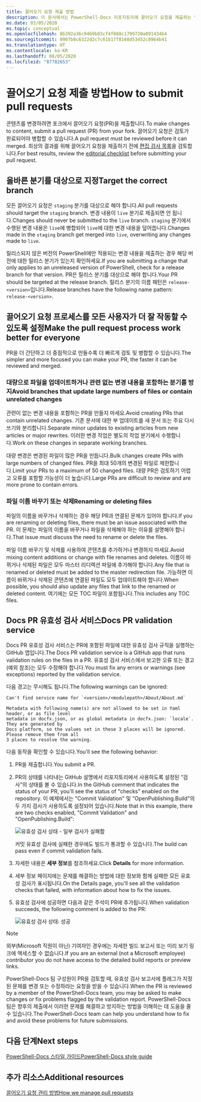 ```yaml
---
title: 끌어오기 요청 제출 방법
description: 이 문서에서는 PowerShell-Docs 리포지토리에 끌어오기 요청을 제출하는 방법을 설명합니다.
ms.date: 03/05/2020
ms.topic: conceptual
ms.openlocfilehash: 8b392a36c9469b83cf4f088c1799720a091434b4
ms.sourcegitcommit: 0907b8c6322d2c7c61b17f8168d53452c8964b41
ms.translationtype: HT
ms.contentlocale: ko-KR
ms.lasthandoff: 08/05/2020
ms.locfileid: "87782653"
---
```

# <a name="how-to-submit-pull-requests"></a><span data-ttu-id="efb30-103">끌어오기 요청 제출 방법</span><span class="sxs-lookup"><span data-stu-id="efb30-103">How to submit pull requests</span></span>

<span data-ttu-id="efb30-104">콘텐츠를 변경하려면 포크에서 끌어오기 요청(PR)을 제출합니다.</span><span class="sxs-lookup"><span data-stu-id="efb30-104">To make changes to content, submit a pull request (PR) from your fork.</span></span> <span data-ttu-id="efb30-105">끌어오기 요청은 검토가 완료되어야 병합할 수 있습니다.</span><span class="sxs-lookup"><span data-stu-id="efb30-105">A pull request must be reviewed before it can merged.</span></span> <span data-ttu-id="efb30-106">최상의 결과를 위해 끌어오기 요청을 제출하기 전에 [편집 검사 목록](editorial-checklist.md)을 검토합니다.</span><span class="sxs-lookup"><span data-stu-id="efb30-106">For best results, review the [editorial checklist](editorial-checklist.md) before submitting your pull request.</span></span>

## <a name="target-the-correct-branch"></a><span data-ttu-id="efb30-107">올바른 분기를 대상으로 지정</span><span class="sxs-lookup"><span data-stu-id="efb30-107">Target the correct branch</span></span>

<span data-ttu-id="efb30-108">모든 끌어오기 요청은 `staging` 분기를 대상으로 해야 합니다.</span><span class="sxs-lookup"><span data-stu-id="efb30-108">All pull requests should target the `staging` branch.</span></span> <span data-ttu-id="efb30-109">변경 내용이 `live` 분기로 제출되면 안 됩니다.</span><span class="sxs-lookup"><span data-stu-id="efb30-109">Changes should never be submitted to the `live` branch.</span></span> <span data-ttu-id="efb30-110">`staging` 분기에서 수행된 변경 내용은 `live`에 병합되어 `live`에 대한 변경 내용을 덮어씁니다.</span><span class="sxs-lookup"><span data-stu-id="efb30-110">Changes made in the `staging` branch get merged into `live`, overwriting any changes made to `live`.</span></span>

<span data-ttu-id="efb30-111">릴리스되지 않은 버전의 PowerShell에만 적용되는 변경 내용을 제출하는 경우 해당 버전에 대한 릴리스 분기가 있는지 확인하세요.</span><span class="sxs-lookup"><span data-stu-id="efb30-111">If you are submitting a change that only applies to an unreleased version of PowerShell, check for a release branch for that version.</span></span> <span data-ttu-id="efb30-112">PR은 릴리스 분기를 대상으로 해야 합니다.</span><span class="sxs-lookup"><span data-stu-id="efb30-112">Your PR should be targeted at the release branch.</span></span> <span data-ttu-id="efb30-113">릴리스 분기의 이름 패턴은 `release-<version>`입니다.</span><span class="sxs-lookup"><span data-stu-id="efb30-113">Release branches have the following name pattern: `release-<version>`.</span></span>

## <a name="make-the-pull-request-process-work-better-for-everyone"></a><span data-ttu-id="efb30-114">끌어오기 요청 프로세스를 모든 사용자가 더 잘 작동할 수 있도록 설정</span><span class="sxs-lookup"><span data-stu-id="efb30-114">Make the pull request process work better for everyone</span></span>

<span data-ttu-id="efb30-115">PR을 더 간단하고 더 중점적으로 만들수록 더 빠르게 검토 및 병합할 수 있습니다.</span><span class="sxs-lookup"><span data-stu-id="efb30-115">The simpler and more focused you can make your PR, the faster it can be reviewed and merged.</span></span>

### <a name="avoid-branches-that-update-large-numbers-of-files-or-contain-unrelated-changes"></a><span data-ttu-id="efb30-116">대량으로 파일을 업데이트하거나 관련 없는 변경 내용을 포함하는 분기를 방지</span><span class="sxs-lookup"><span data-stu-id="efb30-116">Avoid branches that update large numbers of files or contain unrelated changes</span></span>

<span data-ttu-id="efb30-117">관련이 없는 변경 내용을 포함하는 PR을 만들지 마세요.</span><span class="sxs-lookup"><span data-stu-id="efb30-117">Avoid creating PRs that contain unrelated changes.</span></span> <span data-ttu-id="efb30-118">기존 문서에 대한 부 업데이트를 새 문서 또는 주요 다시 쓰기와 분리합니다.</span><span class="sxs-lookup"><span data-stu-id="efb30-118">Separate minor updates to existing articles from new articles or major rewrites.</span></span> <span data-ttu-id="efb30-119">이러한 변경 작업은 별도의 작업 분기에서 수행합니다.</span><span class="sxs-lookup"><span data-stu-id="efb30-119">Work on these changes in separate working branches.</span></span>

<span data-ttu-id="efb30-120">대량 변경은 변경된 파일이 많은 PR을 만듭니다.</span><span class="sxs-lookup"><span data-stu-id="efb30-120">Bulk changes create PRs with large numbers of changed files.</span></span> <span data-ttu-id="efb30-121">PR을 최대 50개의 변경된 파일로 제한합니다.</span><span class="sxs-lookup"><span data-stu-id="efb30-121">Limit your PRs to a maximum of 50 changed files.</span></span> <span data-ttu-id="efb30-122">대량 PR은 검토하기 어렵고 오류를 포함할 가능성이 더 높습니다.</span><span class="sxs-lookup"><span data-stu-id="efb30-122">Large PRs are difficult to review and are more prone to contain errors.</span></span>

### <a name="renaming-or-deleting-files"></a><span data-ttu-id="efb30-123">파일 이름 바꾸기 또는 삭제</span><span class="sxs-lookup"><span data-stu-id="efb30-123">Renaming or deleting files</span></span>

<span data-ttu-id="efb30-124">파일의 이름을 바꾸거나 삭제하는 경우 해당 PR과 연결된 문제가 있어야 합니다.</span><span class="sxs-lookup"><span data-stu-id="efb30-124">If you are renaming or deleting files, there must be an issue associated with the PR.</span></span> <span data-ttu-id="efb30-125">이 문제는 파일의 이름을 바꾸거나 파일을 삭제해야 하는 이유를 설명해야 합니다.</span><span class="sxs-lookup"><span data-stu-id="efb30-125">That issue must discuss the need to rename or delete the files.</span></span>

<span data-ttu-id="efb30-126">파일 이름 바꾸기 및 삭제를 사용하여 콘텐츠를 추가하거나 변경하지 마세요.</span><span class="sxs-lookup"><span data-stu-id="efb30-126">Avoid mixing content additions or change with file renames and deletes.</span></span> <span data-ttu-id="efb30-127">이름이 바뀌거나 삭제된 파일은 모두 마스터 리디렉션 파일에 추가해야 합니다.</span><span class="sxs-lookup"><span data-stu-id="efb30-127">Any file that is renamed or deleted must be added to the master redirection file.</span></span> <span data-ttu-id="efb30-128">가능하면 이름이 바뀌거나 삭제된 콘텐츠에 연결된 파일도 모두 업데이트해야 합니다.</span><span class="sxs-lookup"><span data-stu-id="efb30-128">When possible, you should also update any files that link to the renamed or deleted content.</span></span> <span data-ttu-id="efb30-129">여기에는 모든 TOC 파일이 포함됩니다.</span><span class="sxs-lookup"><span data-stu-id="efb30-129">This includes any TOC files.</span></span>

## <a name="docs-pr-validation-service"></a><span data-ttu-id="efb30-130">Docs PR 유효성 검사 서비스</span><span class="sxs-lookup"><span data-stu-id="efb30-130">Docs PR validation service</span></span>

<span data-ttu-id="efb30-131">Docs PR 유효성 검사 서비스는 PR에 포함된 파일에 대한 유효성 검사 규칙을 실행하는 GitHub 앱입니다.</span><span class="sxs-lookup"><span data-stu-id="efb30-131">The Docs PR validation service is a GitHub app that runs validation rules on the files in a PR.</span></span> <span data-ttu-id="efb30-132">유효성 검사 서비스에서 보고한 오류 또는 경고(예외 참조)는 모두 수정해야 합니다.</span><span class="sxs-lookup"><span data-stu-id="efb30-132">You must fix any errors or warnings (see exceptions) reported by the validation service.</span></span>

<span data-ttu-id="efb30-133">다음 경고는 무시해도 됩니다.</span><span class="sxs-lookup"><span data-stu-id="efb30-133">The following warnings can be ignored:</span></span>

```
Can't find service name for `<version>/<modulepath>/About/About.md`
```

```
Metadata with following name(s) are not allowed to be set in Yaml header, or as file level
metadata in docfx.json, or as global metadata in docfx.json: `locale`. They are generated by
Docs platform, so the values set in these 3 places will be ignored. Please remove them from all
3 places to resolve the warning.
```

<span data-ttu-id="efb30-134">다음 동작을 확인할 수 있습니다.</span><span class="sxs-lookup"><span data-stu-id="efb30-134">You'll see the following behavior:</span></span>

1. <span data-ttu-id="efb30-135">PR을 제출합니다.</span><span class="sxs-lookup"><span data-stu-id="efb30-135">You submit a PR.</span></span>
1. <span data-ttu-id="efb30-136">PR의 상태를 나타내는 GitHub 설명에서 리포지토리에서 사용하도록 설정된 “검사”의 상태를 볼 수 있습니다.</span><span class="sxs-lookup"><span data-stu-id="efb30-136">In the GitHub comment that indicates the status of your PR, you'll see the status of "checks" enabled on the repository.</span></span> <span data-ttu-id="efb30-137">이 예제에서는 "Commit Validation" 및 "OpenPublishing.Build"의 두 가지 검사가 사용하도록 설정되어 있습니다.</span><span class="sxs-lookup"><span data-stu-id="efb30-137">Note that in this example, there are two checks enabled, "Commit Validation" and "OpenPublishing.Build":</span></span>

   ![유효성 검사 상태 - 일부 검사가 실패함](media/pull-requests/validation-failed.png)

   <span data-ttu-id="efb30-139">커밋 유효성 검사에 실패한 경우에도 빌드가 통과할 수 있습니다.</span><span class="sxs-lookup"><span data-stu-id="efb30-139">The build can pass even if commit validation fails.</span></span>

1. <span data-ttu-id="efb30-140">자세한 내용은 **세부 정보**를 참조하세요.</span><span class="sxs-lookup"><span data-stu-id="efb30-140">Click **Details** for more information.</span></span>
1. <span data-ttu-id="efb30-141">세부 정보 페이지에는 문제를 해결하는 방법에 대한 정보와 함께 실패한 모든 유효성 검사가 표시됩니다.</span><span class="sxs-lookup"><span data-stu-id="efb30-141">On the Details page, you'll see all the validation checks that failed, with information about how to fix the issues.</span></span>
1. <span data-ttu-id="efb30-142">유효성 검사에 성공하면 다음과 같은 주석이 PR에 추가됩니다.</span><span class="sxs-lookup"><span data-stu-id="efb30-142">When validation succeeds, the following comment is added to the PR:</span></span>

   ![유효성 검사 상태: 성공](media/pull-requests/build-validation.png)

> [!NOTE]
> <span data-ttu-id="efb30-144">외부(Microsoft 직원이 아닌) 기여자인 경우에는 자세한 빌드 보고서 또는 미리 보기 링크에 액세스할 수 없습니다.</span><span class="sxs-lookup"><span data-stu-id="efb30-144">If you are an external (not a Microsoft employee) contributor you do not have access to the detailed build reports or preview links.</span></span>

<span data-ttu-id="efb30-145">PowerShell-Docs 팀 구성원이 PR을 검토할 때, 유효성 검사 보고서에 플래그가 지정된 문제를 변경 또는 수정하라는 요청을 받을 수 있습니다.</span><span class="sxs-lookup"><span data-stu-id="efb30-145">When the PR is reviewed by a member of the PowerShell-Docs team, you may be asked to make changes or fix problems flagged by the validation report.</span></span> <span data-ttu-id="efb30-146">PowerShell-Docs 팀은 향후의 제출에서 이러한 문제를 해결하고 방지하는 방법을 이해하는 데 도움을 줄 수 있습니다.</span><span class="sxs-lookup"><span data-stu-id="efb30-146">The PowerShell-Docs team can help you understand how to fix and avoid these problems for future submissions.</span></span>

## <a name="next-steps"></a><span data-ttu-id="efb30-147">다음 단계</span><span class="sxs-lookup"><span data-stu-id="efb30-147">Next steps</span></span>

[<span data-ttu-id="efb30-148">PowerShell-Docs 스타일 가이드</span><span class="sxs-lookup"><span data-stu-id="efb30-148">PowerShell-Docs style guide</span></span>](powershell-style-guide.md)

## <a name="additional-resources"></a><span data-ttu-id="efb30-149">추가 리소스</span><span class="sxs-lookup"><span data-stu-id="efb30-149">Additional resources</span></span>

[<span data-ttu-id="efb30-150">끌어오기 요청 관리 방법</span><span class="sxs-lookup"><span data-stu-id="efb30-150">How we manage pull requests</span></span>](managing-pull-requests.md)
